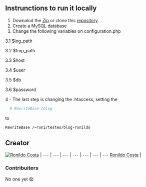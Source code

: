 ## Instrunctions to run it locally

1. Downalod the [Zip](https://github.com/ronildo/Ronildo-Blog-Joomla/archive/master.zip) or clone this [repository](https://github.com/ronildo/Ronildo-Blog-Joomla).
2. Create a MySQL database
3. Change the following variables on configuration.php

3.1 $log_path

3.2 $tmp_path

3.3 $host

3.4 $user

3.5 $db

3.6 $password

4 - The last step is changing the .htaccess, setting the
```bash
  # RewriteBase /blog
```

to

```bash
RewriteBase /~roni/testes/blog-ronildo
```


## Creator

[![Ronildo Costa](https://en.gravatar.com/userimage/4552621/6c07f30e428f9a983dc2dab4659434fc.jpeg)](http://www.ronildo.com.br) |
--- | --- | --- | --- | --- | --- | ---
[Ronildo Costa](http://www.ronildo.com.br) |

### Contribuiters

No one yet :anguished: